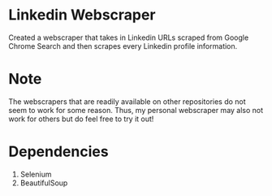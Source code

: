 # Linkedin Webscraper
 Created a webscraper that takes in Linkedin URLs scraped from Google Chrome Search and then scrapes every Linkedin profile information.

# Note
 The webscrapers that are readily available on other repositories do not seem to work for some reason. Thus, my personal webscraper may    also not work for others but do feel free to try it out!


# Dependencies
1. Selenium
2. BeautifulSoup
